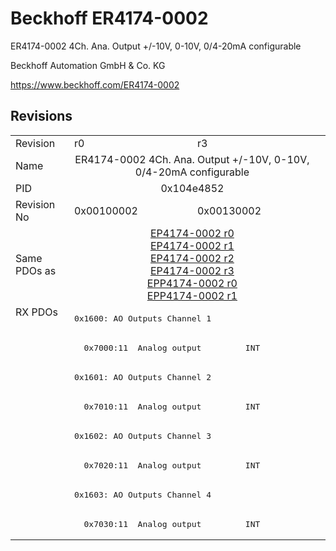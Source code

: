 # Beckhoff ER4174-0002

ER4174-0002 4Ch. Ana. Output +/-10V, 0-10V, 0/4-20mA configurable

Beckhoff Automation GmbH & Co. KG

https://www.beckhoff.com/ER4174-0002

## Revisions
<table>
<tr >
<td>Revision</td>
<td>r0</td>
<td>r3</td>
</tr>
<tr >
<td>Name</td>
<td colspan=2 align="center">ER4174-0002 4Ch. Ana. Output +/-10V, 0-10V, 0/4-20mA configurable</td>
</tr>
<tr >
<td>PID</td>
<td colspan=2 align="center">0x104e4852</td>
</tr>
<tr >
<td>Revision No</td>
<td>0x00100002</td>
<td>0x00130002</td>
</tr>
<tr >
<td>Same PDOs as</td>
<td colspan=2 align="center"><a href="EP4174-0002">EP4174-0002 r0</a><br/><a href="EP4174-0002">EP4174-0002 r1</a><br/><a href="EP4174-0002">EP4174-0002 r2</a><br/><a href="EP4174-0002">EP4174-0002 r3</a><br/><a href="EPP4174-0002">EPP4174-0002 r0</a><br/><a href="EPP4174-0002">EPP4174-0002 r1</a></td>
</tr>
<tr class="rxpdo pdosection">
<td rowspan=8 valign=top>RX PDOs</td>
<td colspan=2 align="left"><pre>0x1600: AO Outputs Channel 1</pre></td>
<td></td>
</tr>
<tr class="rxpdo">
<td colspan=2 align="left"><pre>  0x7000:11  Analog output         INT</pre></td>
</tr>
<tr class="rxpdo pdosection">
<td colspan=2 align="left"><pre>0x1601: AO Outputs Channel 2</pre></td>
</tr>
<tr class="rxpdo">
<td colspan=2 align="left"><pre>  0x7010:11  Analog output         INT</pre></td>
</tr>
<tr class="rxpdo pdosection">
<td colspan=2 align="left"><pre>0x1602: AO Outputs Channel 3</pre></td>
</tr>
<tr class="rxpdo">
<td colspan=2 align="left"><pre>  0x7020:11  Analog output         INT</pre></td>
</tr>
<tr class="rxpdo pdosection">
<td colspan=2 align="left"><pre>0x1603: AO Outputs Channel 4</pre></td>
</tr>
<tr class="rxpdo">
<td colspan=2 align="left"><pre>  0x7030:11  Analog output         INT</pre></td>
</tr>
</table>

